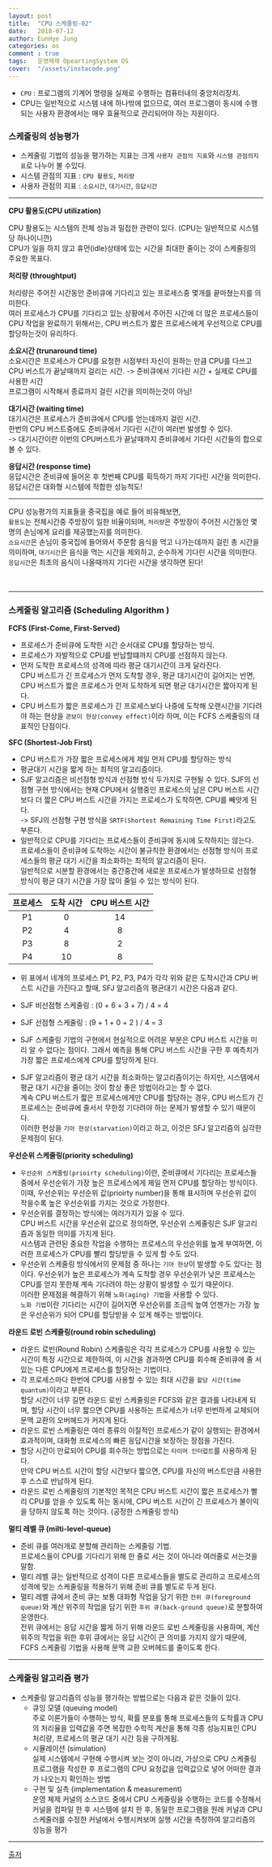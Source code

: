 ```yaml
---
layout: post
title:  "CPU 스케줄링-02"
date:   2018-07-12
author: EunHye Jung
categories: os
comment : true
tags:	운영체제 OpeartingSystem OS
cover:  "/assets/instacode.png"
---
```

   
* `CPU` : 프로그램의 기계어 명령을 실제로 수행하는 컴퓨터내의 중앙처리장치.
* CPU는 일반적으로 시스템 내에 하나밖에 없으므로, 여러 프로그램이 동시에 수행되는 사용자 환경에서는 매우 효율적으로 관리되어야 하는 자원이다.  
   
   
### 스케줄링의 성능평가
    
* 스케줄링 기법의 성능을 평가하는 지표는 크게 `사용자 관점의 지표`와 `시스템 관점의지표`로 나누어 볼 수있다.  
* 시스템 관점의 지표 : `CPU 활용도`, `처리량`   
* 사용자 관점의 지표 : `소요시간`, `대기시간`, `응답시간`    
    
   
- - -
   
<b> CPU 활용도(CPU utilization) </b>    
   
CPU 활용도는 시스템의 전체 성능과 밀접한 관련이 있다. (CPU는 일반적으로 시스템당 하나이니깐)  
CPU가 일을 하지 않고 휴먼(idle)상태에 있는 시간을 최대한 줄이는 것이 스케줄링의 주요한 목표다.  
    
<b> 처리량 (throughtput)</b>    
   
처리량은 주어진 시간동안 준비큐에 기다리고 있는 프로세스중 몇개를 끝마쳤는지를 의미한다.  
여러 프로세스가 CPU를 기다리고 있는 상황에서 주어진 시간에 더 많은 프로세스들이 CPU 작업을 완료하기 위해서는, CPU 버스트가 짧은 프로세스에게 우선적으로 CPU를 할당하는것이 유리하다.  
  
<b> 소요시간 (trunaround time) </b>   
소요시간은 프로세스가 CPU를 요청한 시점부터 자신이 원하는 만큼 CPU를 다쓰고 CPU 버스트가 끝날때까지 걸리는 시간. 
-> 준비큐에서 기다린 시간 + 실제로 CPU를 사용한 시간  
프로그램이 시작해서 종료까지 걸린 시간을 의미하는것이 아님!  
  
<b> 대기시간 (waiting time) </b>  
대기시간은 프로세스가 준비큐에서 CPU를 얻는데까지 걸린 시간.  
한번의 CPU 버스트중에도 준비큐에서 기다린 시간이 여러번 발생할 수 있다.  
-> 대기시간이란 이번의 CPU버스트가 끝날때까지 준비큐에서 기다린 시간들의 합으로 볼 수 있다.  
   
<b> 응답시간 (response time) </b>   
응답시간은 준비큐에 들어온 후 첫번째 CPU를 획득하기 까지 기다린 시간을 의미한다.  
응답시간은 대화형 시스템에 적합한 성능척도!  

- - -   
   
CPU 성능평가의 지표들을 중국집을 예로 들어 비유해보면,  
`활용도`는 전체시간중 주방장이 일한 비율이되며, `처리량`은 주방장이 주어진 시간동안 몇명의 손님에게 요리를 제공했는지를 의미한다.  
`소요시간`은 손님이 중국집에 들어와서 주문함 음식을 먹고 나가는데까지 걸린 총 시간을 의미하며, `대기시간`은 음식을 먹는 시간을 제외하고, 순수하게 기다린 시간을 의미한다.  
`응답시간`은 최초의 음식이 나올때까지 기다린 시간을 생각하면 된다!  
   
　  
- - -   
   
### 스케줄링 알고리즘 (Scheduling Algorithm ) 
   
<b> FCFS (First-Come, First-Served) </b>     
* 프로세스가 준비큐에 도착한 시간 순서대로 CPU를 할당하는 방식.  
* 프로세스가 자발적으로 CPU를 반납할떄까지 CPU를 선점하지 않는다.  
* 먼저 도착한 프로세스의 성격에 따라 평균 대기시간이 크게 달라진다.   
  CPU 버스트가 긴 프로세스가 먼저 도착할 경우, 평균 대기시간이 길어지는 반면,  
  CPU 버스트가 짧은 프로세스가 먼저 도착하게 되면 평균 대기시간은 짧아지게 된다.  
* CPU 버스트가 짧은 프로세스가 긴 프로세스보다 나중에 도착해 오랜시간을 기다려야 하는 현상을 `콘보이 현상(convey effect)`이라 하며, 이는 FCFS 스케줄링의 대표적인 단점이다.  
   
<b> SFC (Shortest-Job First) </b>  
* CPU 버스트가 가장 짧은 프로세스에게 제일 먼저 CPU를 할당하는 방식  
* 평균대기 시간을 짧게 하는 최적의 알고리즘이다.  
* SJF 알고리즘은 비선점형 방식과 선점형 방식 두가지로 구현될 수 있다. 
  SJF의 선점형 구현 방식에서는 현재 CPU에서 실행중인 프로세스의 남은 CPU 버스트 시간보다 더 짧은 CPU 버스트 시간을 가지는 프로세스가 도착하면, CPU를 빼앗게 된다.  
  -> SFJ의 선점형 구현 방식을 `SRTF(Shortest Remaining Time First)`라고도 부른다.    
* 일반적으로 CPU를 기다리는 프로세스들이 준비큐에 동시에 도착하지는 않는다.  
 프로세스들이 준비큐에 도착하는 시간이 불규칙한 환경에서는 선점형 방식이 프로세스들의 평균 대기 시간을 최소화하는 최적의 알고리즘이 된다.  
 일반적으로 시분할 환경에서는 중간중간에 새로운 프로세스가 발생하므로 선점형 방식이 평균 대기 시간을 가장 많이 줄일 수 있는 방식이 된다.  
   
|<center> 프로세스 </center>| <center>도착 시간</center> |  <center>CPU 버스트 시간</center>
|--------|--------|--------|
| <center>P1</center>| <center>0</center>|<center>14</center>|
|<center>P2</center>|<center>4</center>|<center>8</center>|
|<center>P3</center>|<center>8</center>|<center>2</center>|
|<center>P4</center>|<center>10</center>|<center>8</center>|   
   
* 위 표에서 네개의 프로세스 P1, P2, P3, P4가 각각 위와 같은 도착시간과 CPU 버스트 시간을 가진다고 할때, SFJ 알고리즘의 평균대기 시간은 다음과 같다.  
   
 * SJF 비선점형 스케줄링  : (0 + 6 + 3 + 7) / 4 = 4   
 * SJF 선점형 스케줄링  : (9 + 1 + 0 + 2 ) / 4 = 3  
   
* SJF 스케줄링 기법의 구현에서 현실적으로 어려운 부분은 CPU 버스트 시간을 미리 알 수 없다는 점이다. 그래서  예측을 통해 CPU 버스트 시간을 구한 후 예측치가 가장 짧은 프로세스에게 CPU를 할당하게 된다.  
* SJF 알고리즘이 평균 대기 시간을 최소화하는 알고리즘이기는 하지만, 시스템에서 평균 대기 시간을 줄이는 것이 항상 좋은 방법이라고는 할 수 없다.  
  계속 CPU 버스트가 짧은 프로세스에게만 CPU를 할당하는 경우, CPU 버스트가 긴 프로세스는 준비큐에 줄서서 무한정 기다려야 하는 문제가 발생할 수 있기 때문이다.  
  이러한 현상을 `기아 현상(starvation)`이라고 하고, 이것은 SFJ 알고리즘의 심각한 문제점이 된다.   
    
    
   
<b> 우선순위 스케줄링(priority scheduling)</b>   
    
* `우선순위 스케줄링(prioirty scheduling)`이란, 준비큐에서 기다리는 프로세스들 중에서 우선순위가 가장 높은 프로세스에게 제일 먼저 CPU를 할당하는 방식이다.  
  이때, 우선순위는 우선순위 값(prioirty number)을 통해 표시하며 우선순위 값이 작을수록 높은 우선순위를 가지는 것으로 가정한다.  
* 우선순위를 결정하는 방식에는 여러가지가 있을 수 있다.  
  CPU 버스트 시간을 우선순위 값으로 정의하면, 우선순위 스케줄링은 SJF 알고리즘과 동일한 의미를 가지게 된다.  
  시스템과 관련된 중요한 작업을 수행하는 프로세스의 우선순위를 높게 부여하면, 이러한 프로세스가 CPU를 빨리 할당받을 수 있게 할 수도 있다.  
* 우선순위 스케줄링 방식에서의 문제점 중 하나는 `기아 현상`이 발생할 수도 있다는 점이다. 우선순위가 높은 프로세스가 계속 도착할 경우 우선순위가 낮은 프로세스는 CPU를 얻지 못한채 계속 기다려야 하는 상황이 발생할 수 있기 때문이다.  
  이러한 문제점을 해결하기 위해 `노화(aging) 기법`을 사용할 수 있다.  
  `노화 기법`이란 기다리는 시간이 길어지면 우선순위를 조금씩 높여 언젠가는 가장 높은 우선순위가 되어 CPU를 할당받을 수 있게 해주는 방법이다.    
    
    
   
   
<b> 라운드 로빈 스케줄링(round robin scheduling)</b>   
    
* 라운드 로빈(Round Robin) 스케줄링은 각각 프로세스가 CPU를 사용할 수 있는 시간이 특정 시간으로 제한하여, 이 시간을 경과하면 CPU를 회수해 준비큐에 줄 서 있는 다른 CPU에게 프로세스를 할당하는 기법이다.  
* 각 프로세스마다 한번에 CPU를 사용할 수 있는 최대 시간을 `할당 시간(time quantum)`이라고 부른다.   
  할당 시간이 너무 길면 라운드 로빈 스케줄링은 FCFS와 같은 결과를 나타내게 되며, 할당 시간이 너무 짧으면 CPU를 사용하는 프로세스가 너무 빈번하게 교체되어 문맥 교환의 오버헤드가 커지게 된다.  
* 라운드 로빈 스케줄링은 여러 종류의 이질적인 프로세스가 같이 실행되는 환경에서 효과적이며, 대화형 프로세스의 빠른 응답시간을 보장하는 장점을 가진다.  
* 할당 시간이 만료되어 CPU를 회수하는 방법으로는 `타이머 인터럽트`를 사용하게 된다.  
  만약 CPU 버스트 시간이 할당 시간보다 짧으면, CPU를 자신의 버스트만큼 사용한 후 스스로 반납하게 된다.  
* 라운드 로빈 스케줄링의 기본적인 목적은 CPU 버스트 시간이 짧은 프로세스가 빨리 CPU를 얻을 수 있도록 하는 동시에, CPU 버스트 시간이 긴 프로세스가 불이익을 당하지 않도록 하는 것이다. (공정한 스케줄링 방식)    
    
    
<b> 멀티 레벨 큐 (milti-level-queue) </b>  
* 준비 큐를 여러개로 분할해 관리하는 스케줄링 기법.  
  프로세스들이 CPU를 기다리기 위해 한 줄로 서는 것이 아니라 여러줄로 서는것을 말함.  
* 멀티 레벨 큐는 일반적으로 성격이 다른 프로세스들을 별도로 관리하고 프로세스의 성격에 맞는 스케줄링을 적용하기 위해 준비 큐를 별도로 두게 된다.  
* 멀티 레벨 큐에서 준비 큐는 보통 대화형 작업을 담기 위한 `전위 큐(foreground queue)`와 계산 위주의 작업을 담기 위한 `후위 큐(back-ground queue)`로 분할하여 운영한다.   
  전위 큐에서는 응답 시간을 짧게 하기 위해 라운드 로빈 스케줄링을 사용하며, 계산 위주의 작업을 위한 후위 큐에서는 응답 시간이 큰 의미를 가지지 않기 때문에, FCFS 스케줄링 기법을 사용해 문맥 교환 오버헤드를 줄이도록 한다.  
    
- - -   
   
###   스케줄링 알고리즘 평가  
   
* 스케줄링 알고리즘의 성능을 평가하는 방법으로는 다음과 같은 것들이 있다.  
  * 큐잉 모델 (queuing model)  
    주로 이론가들이 수행하는 방식, 확률 분포를 통해 프로세스들의 도착률과 CPU의 처리율을 입력값올 주면 복잡한 수학적 계산을 통해 각종 성능지표인 CPU 처리량, 프로세스의 평균 대기 시간 등을 구하게됨.  
  * 시뮬레이션 (simulation)  
    실제 시스템에서 구현해 수행시켜 보는 것이 아니라, 가상으로 CPU 스케줄링 프로그램을 작성한 후 프로그램의 CPU 요청값을 입력값으로 넣어 어떠한 결과가 나오는지 확인하는 방법  
  * 구현 및 실측 (implementation & measurement)  
    운영 체제 커널의 소스코드 중에서 CPU 스케줄링을 수행하는 코드를 수정해서 커널을 컴파일 한 후 시스템에 설치 한 후, 동일한 프로그램을 원래 커널과 CPU 스케줄러를 수정한 커널에서 수행시켜보며 실행 시간을 측정하여 알고리즘의 성능을 평가   
       
   
- - -
    
[출저](https://book.naver.com/bookdb/book_detail.nhn?bid=4392911)  
   
     
  　   
      　  
         
